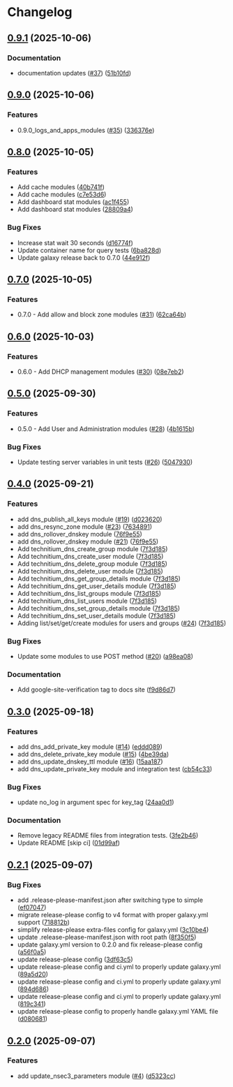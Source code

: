 # Changelog

## [0.9.1](https://github.com/effectivelywild/ansible-collection-technitium-dns/compare/v0.9.0...v0.9.1) (2025-10-06)


### Documentation

* documentation updates ([#37](https://github.com/effectivelywild/ansible-collection-technitium-dns/issues/37)) ([51b10fd](https://github.com/effectivelywild/ansible-collection-technitium-dns/commit/51b10fd02c55e4fab8be6c82ccece7d904e94d6a))

## [0.9.0](https://github.com/effectivelywild/ansible-collection-technitium-dns/compare/v0.8.0...v0.9.0) (2025-10-06)


### Features

* 0.9.0_logs_and_apps_modules ([#35](https://github.com/effectivelywild/ansible-collection-technitium-dns/issues/35)) ([336376e](https://github.com/effectivelywild/ansible-collection-technitium-dns/commit/336376e79cafe51152d5c1f6421e5ed2e09d8882))

## [0.8.0](https://github.com/effectivelywild/ansible-collection-technitium-dns/compare/v0.7.0...v0.8.0) (2025-10-05)


### Features

* Add cache modules ([40b741f](https://github.com/effectivelywild/ansible-collection-technitium-dns/commit/40b741f9afdcac21bce71cddaa530bc4e079906c))
* Add cache modules ([c7e53d6](https://github.com/effectivelywild/ansible-collection-technitium-dns/commit/c7e53d685cb6a6f23ea85a2c1af8b5b88072a6b6))
* Add dashboard stat modules ([ac1f455](https://github.com/effectivelywild/ansible-collection-technitium-dns/commit/ac1f45573106dfb7129f96f84827089528219c3c))
* Add dashboard stat modules ([28809a4](https://github.com/effectivelywild/ansible-collection-technitium-dns/commit/28809a41fcc2508224d356c3e55d4605f37eda7b))


### Bug Fixes

* Increase stat wait 30 seconds ([d16774f](https://github.com/effectivelywild/ansible-collection-technitium-dns/commit/d16774ff7e087b6b9ee73f41ff6f1a4819a418b5))
* Update container name for query tests ([6ba828d](https://github.com/effectivelywild/ansible-collection-technitium-dns/commit/6ba828dee9f0729a1f171a64d3c24afb69893dcc))
* Update galaxy release back to 0.7.0 ([44e912f](https://github.com/effectivelywild/ansible-collection-technitium-dns/commit/44e912f1b73646603ef9a19911d0b652d60111b3))

## [0.7.0](https://github.com/effectivelywild/ansible-collection-technitium-dns/compare/v0.6.0...v0.7.0) (2025-10-05)


### Features

* 0.7.0 - Add  allow and block zone modules ([#31](https://github.com/effectivelywild/ansible-collection-technitium-dns/issues/31)) ([62ca64b](https://github.com/effectivelywild/ansible-collection-technitium-dns/commit/62ca64bab9fec970b71a73cc05b03962d0a3be2e))

## [0.6.0](https://github.com/effectivelywild/ansible-collection-technitium-dns/compare/v0.5.0...v0.6.0) (2025-10-03)


### Features

* 0.6.0 - Add DHCP management modules ([#30](https://github.com/effectivelywild/ansible-collection-technitium-dns/issues/30)) ([08e7eb2](https://github.com/effectivelywild/ansible-collection-technitium-dns/commit/08e7eb2fb18a58593a3779c5ab03e15eacda02d9))

## [0.5.0](https://github.com/effectivelywild/ansible-collection-technitium-dns/compare/v0.4.0...v0.5.0) (2025-09-30)


### Features

* 0.5.0 - Add User and Administration modules ([#28](https://github.com/effectivelywild/ansible-collection-technitium-dns/issues/28)) ([4b1615b](https://github.com/effectivelywild/ansible-collection-technitium-dns/commit/4b1615bbfd866f3963740ebb209b7af112dadacf))


### Bug Fixes

* Update testing server variables in unit tests ([#26](https://github.com/effectivelywild/ansible-collection-technitium-dns/issues/26)) ([5047930](https://github.com/effectivelywild/ansible-collection-technitium-dns/commit/5047930106ceb4648b7bbb3be215bb988d0dffa0))

## [0.4.0](https://github.com/effectivelywild/ansible-collection-technitium-dns/compare/v0.3.0...v0.4.0) (2025-09-21)


### Features

* add dns_publish_all_keys module ([#19](https://github.com/effectivelywild/ansible-collection-technitium-dns/issues/19)) ([d023620](https://github.com/effectivelywild/ansible-collection-technitium-dns/commit/d0236202b38d891e9b176d98e0dcddb18acbdbcb))
* add dns_resync_zone module ([#23](https://github.com/effectivelywild/ansible-collection-technitium-dns/issues/23)) ([7634891](https://github.com/effectivelywild/ansible-collection-technitium-dns/commit/7634891abc15fba6eb0ba61542b4fb75ed10ae5d))
* add dns_rollover_dnskey module ([76f9e55](https://github.com/effectivelywild/ansible-collection-technitium-dns/commit/76f9e556ea6a8477712c87d25ac5877efca7e598))
* add dns_rollover_dnskey module ([#21](https://github.com/effectivelywild/ansible-collection-technitium-dns/issues/21)) ([76f9e55](https://github.com/effectivelywild/ansible-collection-technitium-dns/commit/76f9e556ea6a8477712c87d25ac5877efca7e598))
* Add technitium_dns_create_group module ([7f3d185](https://github.com/effectivelywild/ansible-collection-technitium-dns/commit/7f3d185241f31dcde5bcc74053a2879e79741a65))
* Add technitium_dns_create_user module ([7f3d185](https://github.com/effectivelywild/ansible-collection-technitium-dns/commit/7f3d185241f31dcde5bcc74053a2879e79741a65))
* Add technitium_dns_delete_group module ([7f3d185](https://github.com/effectivelywild/ansible-collection-technitium-dns/commit/7f3d185241f31dcde5bcc74053a2879e79741a65))
* Add technitium_dns_delete_user module ([7f3d185](https://github.com/effectivelywild/ansible-collection-technitium-dns/commit/7f3d185241f31dcde5bcc74053a2879e79741a65))
* Add technitium_dns_get_group_details module ([7f3d185](https://github.com/effectivelywild/ansible-collection-technitium-dns/commit/7f3d185241f31dcde5bcc74053a2879e79741a65))
* Add technitium_dns_get_user_details module ([7f3d185](https://github.com/effectivelywild/ansible-collection-technitium-dns/commit/7f3d185241f31dcde5bcc74053a2879e79741a65))
* Add technitium_dns_list_groups module ([7f3d185](https://github.com/effectivelywild/ansible-collection-technitium-dns/commit/7f3d185241f31dcde5bcc74053a2879e79741a65))
* Add technitium_dns_list_users module ([7f3d185](https://github.com/effectivelywild/ansible-collection-technitium-dns/commit/7f3d185241f31dcde5bcc74053a2879e79741a65))
* Add technitium_dns_set_group_details module ([7f3d185](https://github.com/effectivelywild/ansible-collection-technitium-dns/commit/7f3d185241f31dcde5bcc74053a2879e79741a65))
* Add technitium_dns_set_user_details module ([7f3d185](https://github.com/effectivelywild/ansible-collection-technitium-dns/commit/7f3d185241f31dcde5bcc74053a2879e79741a65))
* Adding list/set/get/create modules for users and groups ([#24](https://github.com/effectivelywild/ansible-collection-technitium-dns/issues/24)) ([7f3d185](https://github.com/effectivelywild/ansible-collection-technitium-dns/commit/7f3d185241f31dcde5bcc74053a2879e79741a65))


### Bug Fixes

* Update some modules to use POST method ([#20](https://github.com/effectivelywild/ansible-collection-technitium-dns/issues/20)) ([a98ea08](https://github.com/effectivelywild/ansible-collection-technitium-dns/commit/a98ea0810c770a3f2dbf1e87e1284c7b9ea908dd))


### Documentation

* Add google-site-verification tag to docs site ([f9d86d7](https://github.com/effectivelywild/ansible-collection-technitium-dns/commit/f9d86d7c9024a1cd34fdea1d147a95ebb909c953))

## [0.3.0](https://github.com/effectivelywild/ansible-collection-technitium-dns/compare/v0.2.1...v0.3.0) (2025-09-18)


### Features

* add dns_add_private_key module ([#14](https://github.com/effectivelywild/ansible-collection-technitium-dns/issues/14)) ([eddd089](https://github.com/effectivelywild/ansible-collection-technitium-dns/commit/eddd0894ac14841ce1ab937dcb8a834aff227ac5))
* add dns_delete_private_key module ([#15](https://github.com/effectivelywild/ansible-collection-technitium-dns/issues/15)) ([4be39da](https://github.com/effectivelywild/ansible-collection-technitium-dns/commit/4be39da5eaddc42f2861114ae875c4ab41c2633b))
* add dns_update_dnskey_ttl module ([#16](https://github.com/effectivelywild/ansible-collection-technitium-dns/issues/16)) ([15aa187](https://github.com/effectivelywild/ansible-collection-technitium-dns/commit/15aa1878382e4ad1ceeb6519cbefc7478ae72d9f))
* add dns_update_private_key module and integration test ([cb54c33](https://github.com/effectivelywild/ansible-collection-technitium-dns/commit/cb54c331d9775e1fe5ea63c343b62ef113ea7317))


### Bug Fixes

* update no_log in argument spec for key_tag ([24aa0d1](https://github.com/effectivelywild/ansible-collection-technitium-dns/commit/24aa0d10cce67a41c63b2c630ed36ebbea74fd0c))


### Documentation

* Remove legacy README files from integration tests. ([3fe2b46](https://github.com/effectivelywild/ansible-collection-technitium-dns/commit/3fe2b46b6dc61d302ce83c62a8e43f8dbf687a49))
* Update README [skip ci] ([01d99af](https://github.com/effectivelywild/ansible-collection-technitium-dns/commit/01d99af073b181568fdc2aa58fbc3d7d9ea97316))

## [0.2.1](https://github.com/effectivelywild/ansible-collection-technitium-dns/compare/v0.2.0...v0.2.1) (2025-09-07)


### Bug Fixes

* add .release-please-manifest.json after switching type to simple ([ef07047](https://github.com/effectivelywild/ansible-collection-technitium-dns/commit/ef0704760398fc3eb9a944d95a3d70ea2dc8ef9e))
* migrate release-please config to v4 format with proper galaxy.yml support ([718812b](https://github.com/effectivelywild/ansible-collection-technitium-dns/commit/718812b9389bf67e1bb61b23c7c2394eb0353833))
* simplify release-please extra-files config for galaxy.yml ([3c10be4](https://github.com/effectivelywild/ansible-collection-technitium-dns/commit/3c10be43a2bd8a45579b97eaec23072def6dcd5d))
* update .release-please-manifest.json with root path ([8f350f5](https://github.com/effectivelywild/ansible-collection-technitium-dns/commit/8f350f5824b877e530e77e5960923c022638376c))
* update galaxy.yml version to 0.2.0 and fix release-please config ([a56f0a5](https://github.com/effectivelywild/ansible-collection-technitium-dns/commit/a56f0a5f9df313821d55417b0777beea47f31651))
* update release-please config ([3df63c5](https://github.com/effectivelywild/ansible-collection-technitium-dns/commit/3df63c52bd340b05a8637222a2f64215b97d28cc))
* update release-please config and ci.yml to properly update galaxy.yml ([89a5d20](https://github.com/effectivelywild/ansible-collection-technitium-dns/commit/89a5d20767c1c48d828b35590d9a2af4be097f67))
* update release-please config and ci.yml to properly update galaxy.yml ([894d686](https://github.com/effectivelywild/ansible-collection-technitium-dns/commit/894d6868d0cd64f1e5bb29af6cbdb9898c3fe7ac))
* update release-please config and ci.yml to properly update galaxy.yml ([819c341](https://github.com/effectivelywild/ansible-collection-technitium-dns/commit/819c341bd72936103511bb4cb7788fbd3921acc8))
* update release-please config to properly handle galaxy.yml YAML file ([d080681](https://github.com/effectivelywild/ansible-collection-technitium-dns/commit/d080681d87234796bfbef7f99f9d9c4f52388fda))

## [0.2.0](https://github.com/effectivelywild/ansible-collection-technitium-dns/compare/v0.1.0...v0.2.0) (2025-09-07)


### Features

* add update_nsec3_parameters module ([#4](https://github.com/effectivelywild/ansible-collection-technitium-dns/issues/4)) ([d5323cc](https://github.com/effectivelywild/ansible-collection-technitium-dns/commit/d5323cc388a6eeccc6507a3ab836832b1a7fa424))
